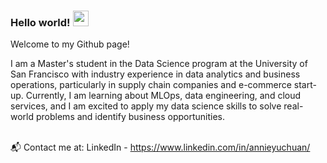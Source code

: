 ### Hello world! <img src="https://media.giphy.com/media/hvRJCLFzcasrR4ia7z/giphy.gif" width="25px">

Welcome to my Github page! 

I am a Master's student in the Data Science program at the University of San Francisco with industry experience in data analytics and business operations, particularly in supply chain companies and e-commerce start-up. Currently, I am learning about MLOps, data engineering, and cloud services, and I am excited to apply my data science skills to solve real-world problems and identify business opportunities.
<br/><br/>

📬 Contact me at:
LinkedIn - https://www.linkedin.com/in/annieyuchuan/
